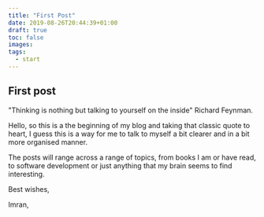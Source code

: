 ```yaml
---
title: "First Post"
date: 2019-08-26T20:44:39+01:00
draft: true
toc: false
images:
tags:
  - start
---
```


## First post

"Thinking is nothing but talking to yourself on the inside" Richard Feynman.

Hello, so this is a the beginning of my blog and taking that classic quote to heart, I guess this is a way for me to talk to myself a bit clearer and in a bit more organised manner.

The posts will range across a range of topics, from books I am or have read, to software development or just anything that my brain seems to find interesting.

Best wishes,

Imran,
